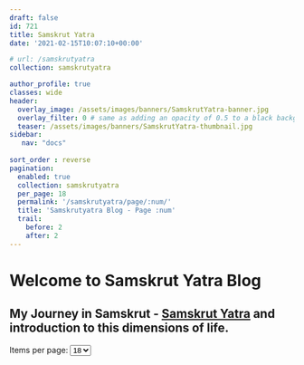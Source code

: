 ```yaml
---
draft: false
id: 721    
title: Samskrut Yatra
date: '2021-02-15T10:07:10+00:00'

# url: /samskrutyatra
collection: samskrutyatra

author_profile: true
classes: wide
header:
  overlay_image: /assets/images/banners/SamskrutYatra-banner.jpg
  overlay_filter: 0 # same as adding an opacity of 0.5 to a black background
  teaser: /assets/images/banners/SamskrutYatra-thumbnail.jpg
sidebar:
   nav: "docs"
   
sort_order : reverse   
pagination:
  enabled: true
  collection: samskrutyatra
  per_page: 18
  permalink: '/samskrutyatra/page/:num/'
  title: 'Samskrutyatra Blog - Page :num'
  trail:
    before: 2
    after: 2
---
```


# Welcome to Samskrut Yatra Blog

## My Journey in Samskrut - [Samskrut Yatra](/samskrutyatra-home) and introduction to this dimensions of life.



<div class="items-per-page-container">
  <label for="per-page">Items per page:</label>
  <select id="per-page" onchange="changeItemsPerPage(this.value)">
    <option value="18" {% if paginator.per_page == 18 %}selected{% endif %}>18</option>
    <option value="36" {% if paginator.per_page == 36 %}selected{% endif %}>36</option>
    <option value="54" {% if paginator.per_page == 54 %}selected{% endif %}>54</option>
    <option value="72" {% if paginator.per_page == 72 %}selected{% endif %}>72</option>
  </select>
</div>

<script>
function changeItemsPerPage(value) {
  localStorage.setItem('itemsPerPage', value);
  
  // Build new URL with per_page parameter
  let url = new URL(window.location.href);
  url.searchParams.set('per_page', value);
  
  // Reset to page 1 when changing items per page
  let pathParts = window.location.pathname.split('/');
  let pageIndex = pathParts.indexOf('page');
  
  if (pageIndex !== -1 && pageIndex < pathParts.length - 1) {
    // We're on a page like /dsblog/page/2/ - reset to page 1
    pathParts.splice(pageIndex + 1, 1, '1');
    url.pathname = pathParts.join('/');
  }
  
  window.location.href = url.toString();
}

document.addEventListener('DOMContentLoaded', function() {
  const savedValue = localStorage.getItem('itemsPerPage');
  const urlParams = new URLSearchParams(window.location.search);
  const urlPerPage = urlParams.get('per_page');
  
  if (urlPerPage) {
    document.getElementById('per-page').value = urlPerPage;
  } else if (savedValue) {
    document.getElementById('per-page').value = savedValue;
    
    // Apply the saved value by redirecting
    if (savedValue !== '25') { // Only redirect if different from default
      changeItemsPerPage(savedValue);
    }
  }
});
</script>